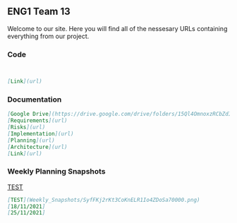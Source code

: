 ## ENG1 Team 13

Welcome to our site. Here you will find all of the nessesary URLs containing everything from our project.

### Code


```markdown


[Link](url) 


```

### Documentation


```markdown
[Google Drive](https://drive.google.com/drive/folders/15Ql4OmnoxzRCbZdIQLNa4MssSRYV9Ell?usp=sharing) 
[Requirements](url) 
[Risks](url) 
[Implementation](url) 
[Planning](url) 
[Architecture](url) 
[Link](url) 
```


### Weekly Planning Snapshots

[TEST](Weekly_Snapshots/Test.pdf)
```markdown
[TEST](Weekly_Snapshots/SyfFKj2rKt3CoKnELR1Io4ZDoSa70000.png)
[18/11/2021]
[25/11/2021]




```
